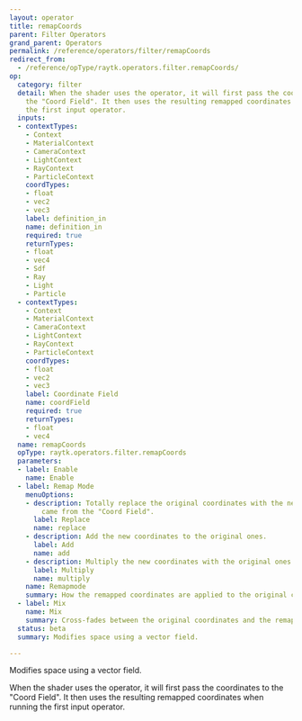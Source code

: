 ```yaml
---
layout: operator
title: remapCoords
parent: Filter Operators
grand_parent: Operators
permalink: /reference/operators/filter/remapCoords
redirect_from:
  - /reference/opType/raytk.operators.filter.remapCoords/
op:
  category: filter
  detail: When the shader uses the operator, it will first pass the coordinates to
    the "Coord Field". It then uses the resulting remapped coordinates when running
    the first input operator.
  inputs:
  - contextTypes:
    - Context
    - MaterialContext
    - CameraContext
    - LightContext
    - RayContext
    - ParticleContext
    coordTypes:
    - float
    - vec2
    - vec3
    label: definition_in
    name: definition_in
    required: true
    returnTypes:
    - float
    - vec4
    - Sdf
    - Ray
    - Light
    - Particle
  - contextTypes:
    - Context
    - MaterialContext
    - CameraContext
    - LightContext
    - RayContext
    - ParticleContext
    coordTypes:
    - float
    - vec2
    - vec3
    label: Coordinate Field
    name: coordField
    required: true
    returnTypes:
    - float
    - vec4
  name: remapCoords
  opType: raytk.operators.filter.remapCoords
  parameters:
  - label: Enable
    name: Enable
  - label: Remap Mode
    menuOptions:
    - description: Totally replace the original coordinates with the new ones that
        came from the "Coord Field".
      label: Replace
      name: replace
    - description: Add the new coordinates to the original ones.
      label: Add
      name: add
    - description: Multiply the new coordinates with the original ones.
      label: Multiply
      name: multiply
    name: Remapmode
    summary: How the remapped coordinates are applied to the original coordinates.
  - label: Mix
    name: Mix
    summary: Cross-fades between the original coordinates and the remapped ones.
  status: beta
  summary: Modifies space using a vector field.

---
```



Modifies space using a vector field.

When the shader uses the operator, it will first pass the coordinates to the "Coord Field". It then uses the resulting remapped coordinates when running the first input operator.